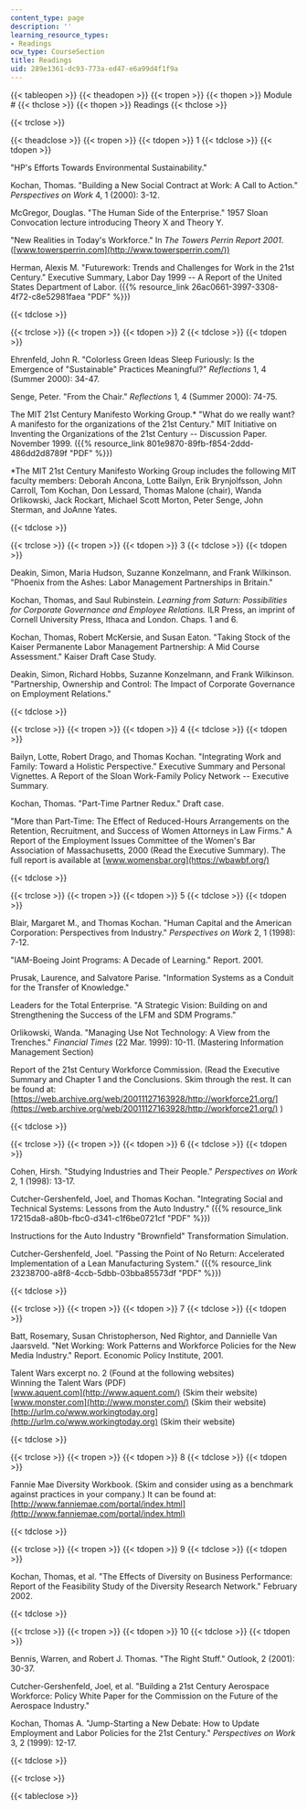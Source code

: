 ```yaml
---
content_type: page
description: ''
learning_resource_types:
- Readings
ocw_type: CourseSection
title: Readings
uid: 289e1361-dc93-773a-ed47-e6a99d4f1f9a
---
```


{{< tableopen >}}
{{< theadopen >}}
{{< tropen >}}
{{< thopen >}}
Module #
{{< thclose >}}
{{< thopen >}}
Readings
{{< thclose >}}

{{< trclose >}}

{{< theadclose >}}
{{< tropen >}}
{{< tdopen >}}
1
{{< tdclose >}}
{{< tdopen >}}


"HP's Efforts Towards Environmental Sustainability."

Kochan, Thomas. "Building a New Social Contract at Work: A Call to Action." _Perspectives on Work_ 4, 1 (2000): 3-12.

McGregor, Douglas. "The Human Side of the Enterprise." 1957 Sloan Convocation lecture introducing Theory X and Theory Y.

"New Realities in Today's Workforce." In _The Towers Perrin Report 2001_. ([www.towersperrin.com](http://www.towersperrin.com/))

Herman, Alexis M. "Futurework: Trends and Challenges for Work in the 21st Century." Executive Summary, Labor Day 1999 -- A Report of the United States Department of Labor. ({{% resource_link 26ac0661-3997-3308-4f72-c8e52981faea "PDF" %}})


{{< tdclose >}}

{{< trclose >}}
{{< tropen >}}
{{< tdopen >}}
2
{{< tdclose >}}
{{< tdopen >}}


Ehrenfeld, John R. "Colorless Green Ideas Sleep Furiously: Is the Emergence of "Sustainable" Practices Meaningful?" _Reflections_ 1, 4 (Summer 2000): 34-47.

Senge, Peter. "From the Chair." _Reflections_ 1, 4 (Summer 2000): 74-75.

The MIT 21st Century Manifesto Working Group.\* "What do we really want? A manifesto for the organizations of the 21st Century." MIT Initiative on Inventing the Organizations of the 21st Century -- Discussion Paper. November 1999. ({{% resource_link 801e9870-89fb-f854-2ddd-486dd2d8789f "PDF" %}})

\*The MIT 21st Century Manifesto Working Group includes the following MIT faculty members: Deborah Ancona, Lotte Bailyn, Erik Brynjolfsson, John Carroll, Tom Kochan, Don Lessard, Thomas Malone (chair), Wanda Orlikowski, Jack Rockart, Michael Scott Morton, Peter Senge, John Sterman, and JoAnne Yates.


{{< tdclose >}}

{{< trclose >}}
{{< tropen >}}
{{< tdopen >}}
3
{{< tdclose >}}
{{< tdopen >}}


Deakin, Simon, Maria Hudson, Suzanne Konzelmann, and Frank Wilkinson. "Phoenix from the Ashes: Labor Management Partnerships in Britain."

Kochan, Thomas, and Saul Rubinstein. _Learning from Saturn: Possibilities for Corporate Governance and Employee Relations._ ILR Press, an imprint of Cornell University Press, Ithaca and London. Chaps. 1 and 6.

Kochan, Thomas, Robert McKersie, and Susan Eaton. "Taking Stock of the Kaiser Permanente Labor Management Partnership: A Mid Course Assessment." Kaiser Draft Case Study.

Deakin, Simon, Richard Hobbs, Suzanne Konzelmann, and Frank Wilkinson. "Partnership, Ownership and Control: The Impact of Corporate Governance on Employment Relations."


{{< tdclose >}}

{{< trclose >}}
{{< tropen >}}
{{< tdopen >}}
4
{{< tdclose >}}
{{< tdopen >}}


Bailyn, Lotte, Robert Drago, and Thomas Kochan. "Integrating Work and Family: Toward a Holistic Perspective." Executive Summary and Personal Vignettes. A Report of the Sloan Work-Family Policy Network -- Executive Summary.

Kochan, Thomas. "Part-Time Partner Redux." Draft case.

"More than Part-Time: The Effect of Reduced-Hours Arrangements on the Retention, Recruitment, and Success of Women Attorneys in Law Firms." A Report of the Employment Issues Committee of the Women's Bar Association of Massachusetts, 2000 (Read the Executive Summary). The full report is available at [www.womensbar.org](https://wbawbf.org/)


{{< tdclose >}}

{{< trclose >}}
{{< tropen >}}
{{< tdopen >}}
5
{{< tdclose >}}
{{< tdopen >}}


Blair, Margaret M., and Thomas Kochan. "Human Capital and the American Corporation: Perspectives from Industry." _Perspectives on Work_ 2, 1 (1998): 7-12.

"IAM-Boeing Joint Programs: A Decade of Learning." Report. 2001.

Prusak, Laurence, and Salvatore Parise. "Information Systems as a Conduit for the Transfer of Knowledge."

Leaders for the Total Enterprise. "A Strategic Vision: Building on and Strengthening the Success of the LFM and SDM Programs."

Orlikowski, Wanda. "Managing Use Not Technology: A View from the Trenches." _Financial Times_ (22 Mar. 1999): 10-11. (Mastering Information Management Section)

Report of the 21st Century Workforce Commission. (Read the Executive Summary and Chapter 1 and the Conclusions. Skim through the rest. It can be found at: [https://web.archive.org/web/20011127163928/http://workforce21.org/](https://web.archive.org/web/20011127163928/http://workforce21.org/) )


{{< tdclose >}}

{{< trclose >}}
{{< tropen >}}
{{< tdopen >}}
6
{{< tdclose >}}
{{< tdopen >}}


Cohen, Hirsh. "Studying Industries and Their People." _Perspectives on Work_ 2, 1 (1998): 13-17.

Cutcher-Gershenfeld, Joel, and Thomas Kochan. "Integrating Social and Technical Systems: Lessons from the Auto Industry." ({{% resource_link 17215da8-a80b-fbc0-d341-c1f6be0721cf "PDF" %}})

Instructions for the Auto Industry "Brownfield" Transformation Simulation.

Cutcher-Gershenfeld, Joel. "Passing the Point of No Return: Accelerated Implementation of a Lean Manufacturing System." ({{% resource_link 23238700-a8f8-4ccb-5dbb-03bba85573df "PDF" %}})


{{< tdclose >}}

{{< trclose >}}
{{< tropen >}}
{{< tdopen >}}
7
{{< tdclose >}}
{{< tdopen >}}


Batt, Rosemary, Susan Christopherson, Ned Rightor, and Dannielle Van Jaarsveld. "Net Working: Work Patterns and Workforce Policies for the New Media Industry." Report. Economic Policy Institute, 2001.

Talent Wars excerpt no. 2 (Found at the following websites)  
Winning the Talent Wars (PDF)  
[www.aquent.com](http://www.aquent.com/) (Skim their website)  
[www.monster.com](http://www.monster.com/) (Skim their website)  
[http://urlm.co/www.workingtoday.org](http://urlm.co/www.workingtoday.org) (Skim their website)


{{< tdclose >}}

{{< trclose >}}
{{< tropen >}}
{{< tdopen >}}
8
{{< tdclose >}}
{{< tdopen >}}


Fannie Mae Diversity Workbook. (Skim and consider using as a benchmark against practices in your company.) It can be found at: [http://www.fanniemae.com/portal/index.html](http://www.fanniemae.com/portal/index.html)


{{< tdclose >}}

{{< trclose >}}
{{< tropen >}}
{{< tdopen >}}
9
{{< tdclose >}}
{{< tdopen >}}


Kochan, Thomas, et al. "The Effects of Diversity on Business Performance: Report of the Feasibility Study of the Diversity Research Network." February 2002.


{{< tdclose >}}

{{< trclose >}}
{{< tropen >}}
{{< tdopen >}}
10
{{< tdclose >}}
{{< tdopen >}}


Bennis, Warren, and Robert J. Thomas. "The Right Stuff." Outlook, 2 (2001): 30-37.

Cutcher-Gershenfeld, Joel, et al. "Building a 21st Century Aerospace Workforce: Policy White Paper for the Commission on the Future of the Aerospace Industry."

Kochan, Thomas A. "Jump-Starting a New Debate: How to Update Employment and Labor Policies for the 21st Century." _Perspectives on Work_ 3, 2 (1999): 12-17.


{{< tdclose >}}

{{< trclose >}}

{{< tableclose >}}